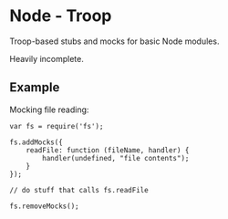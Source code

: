 Node - Troop
============

Troop-based stubs and mocks for basic Node modules.

Heavily incomplete.

Example
-------

Mocking file reading:

    var fs = require('fs');

    fs.addMocks({
        readFile: function (fileName, handler) {
            handler(undefined, "file contents");
        }
    });

    // do stuff that calls fs.readFile

    fs.removeMocks();
